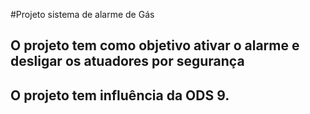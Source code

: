 #Projeto sistema de alarme de Gás
## O projeto tem como objetivo ativar o alarme e desligar os atuadores por segurança
## O projeto tem influência da ODS 9.
